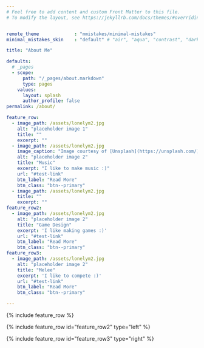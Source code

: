 ```yaml
---
# Feel free to add content and custom Front Matter to this file.
# To modify the layout, see https://jekyllrb.com/docs/themes/#overriding-theme-defaults


remote_theme             : "mmistakes/minimal-mistakes"
minimal_mistakes_skin    : "default" # "air", "aqua", "contrast", "dark", "dirt", "neon", "mint", "plum", "sunrise"

title: "About Me"

defaults:
  # _pages
  - scope:
      path: "/_pages/about.markdown"
      type: pages
    values:
      layout: splash
      author_profile: false
permalink: /about/

feature_row:
  - image_path: /assets/lonelym2.jpg
    alt: "placeholder image 1"
    title: ""
    excerpt: ""
  - image_path: /assets/lonelym2.jpg
    image_caption: "Image courtesy of [Unsplash](https://unsplash.com/)"
    alt: "placeholder image 2"
    title: "Music"
    excerpt: "I like to make music :)"
    url: "#test-link"
    btn_label: "Read More"
    btn_class: "btn--primary"
  - image_path: /assets/lonelym2.jpg
    title: ""
    excerpt: ""
feature_row2:
  - image_path: /assets/lonelym2.jpg
    alt: "placeholder image 2"
    title: "Game Design"
    excerpt: 'I like making games :)'
    url: "#test-link"
    btn_label: "Read More"
    btn_class: "btn--primary"
feature_row3:
  - image_path: /assets/lonelym2.jpg
    alt: "placeholder image 2"
    title: "Melee"
    excerpt: 'I like to compete :)'
    url: "#test-link"
    btn_label: "Read More"
    btn_class: "btn--primary"

---
```


{% include feature_row %}

{% include feature_row id="feature_row2" type="left" %}

{% include feature_row id="feature_row3" type="right" %}